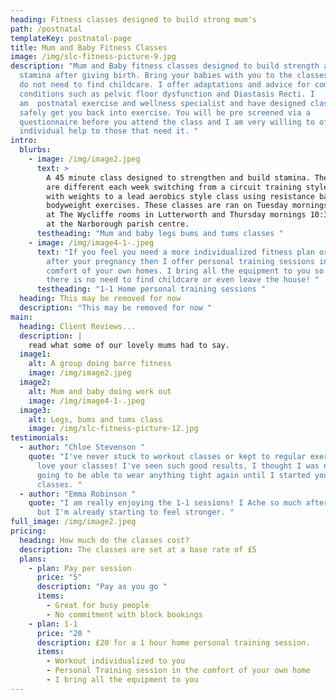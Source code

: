```yaml
---
heading: Fitness classes designed to build strong mum's
path: /postnatal
templateKey: postnatal-page
title: Mum and Baby Fitness Classes
image: /img/slc-fitness-picture-9.jpg
description: "Mum and Baby fitness classes designed to build strength and
  stamina after giving birth. Bring your babies with you to the classes so you
  do not need to find childcare. I offer adaptations and advice for common
  conditions such as pelvic floor dysfunction and Diastasis Recti. I
  am  postnatal exercise and wellness specialist and have designed classes to
  safely get you back into exercise. You will be pre screened via a
  questionnaire before you attend the class and I am very willing to offer
  individual help to those that need it. "
intro:
  blurbs:
    - image: /img/image2.jpeg
      text: >
        A 45 minute class designed to strengthen and build stamina. The sessions
        are different each week switching from a circuit training style class
        with weights to a lead aerobics style class using resistance bands and
        bodyweight exercises. These classes are ran on Tuesday mornings 11-11:45
        at The Wycliffe rooms in Lutterworth and Thursday mornings 10:30-11:15
        at the Narborough parish centre. 
      testheading: "Mum and baby legs bums and tums classes "
    - image: /img/image4-1-.jpeg
      text: "If you feel you need a more individualized fitness plan or extra help
        after your pregnancy then I offer personal training sessions in the
        comfort of your own homes. I bring all the equipment to you so again
        there is no need to find childcare or even leave the house! "
      testheading: "1-1 Home personal training sessions "
  heading: This may be removed for now
  description: "This may be removed for now "
main:
  heading: Client Reviews...
  description: |
    read what some of our lovely mums had to say. 
  image1:
    alt: A group doing barre fitness
    image: /img/image2.jpeg
  image2:
    alt: Mum and baby doing work out
    image: /img/image4-1-.jpeg
  image3:
    alt: Legs, bums and tums class
    image: /img/slc-fitness-picture-12.jpg
testimonials:
  - author: "Chloe Stevenson "
    quote: "I've never stuck to workout classes or kept to regular exercise, but I
      love your classes! I've seen such good results, I thought I was never
      going to be able to wear anything tight again until I started your
      classes. "
  - author: "Emma Robinson "
    quote: "I am really enjoying the 1-1 sessions! I Ache so much after the sessions
      but I'm already starting to feel stronger. "
full_image: /img/image2.jpeg
pricing:
  heading: How much do the classes cost?
  description: The classes are set at a base rate of £5
  plans:
    - plan: Pay per session
      price: "5"
      description: "Pay as you go "
      items:
        - Great for busy people
        - No commitment with block bookings
    - plan: 1-1
      price: "20 "
      description: £20 for a 1 hour home personal training session.
      items:
        - Workout individualized to you
        - Personal Training session in the comfort of your own home
        - I bring all the equipment to you
---
```


